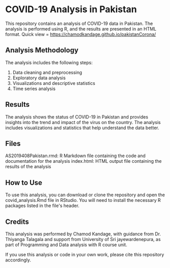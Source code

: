 # COVID-19 Analysis in Pakistan

This repository contains an analysis of COVID-19 data in Pakistan. The analysis is performed using R, and the results are presented in an HTML format.
Quick view = https://chamodkandage.github.io/pakistanCorona/

## Analysis Methodology

The analysis includes the following steps:

1. Data cleaning and preprocessing <br>
2. Exploratory data analysis <br>
3. Visualizations and descriptive statistics <br>
4. Time series analysis

## Results

The analysis shows the status of COVID-19 in Pakistan and provides insights into the trend and impact of the virus on the country. The analysis includes visualizations and statistics that help understand the data better.

## Files

AS2019408Pakistan.rmd: R Markdown file containing the code and documentation for the analysis
index.html: HTML output file containing the results of the analysis

## How to Use

To use this analysis, you can download or clone the repository and open the covid_analysis.Rmd file in RStudio. You will need to install the necessary R packages listed in the file's header.

## Credits

This analysis was performed by Chamod Kandage, with guidance from Dr. Thiyanga Talagala and support from University of Sri jayewardenepura, as part of Programming and Data analysis with R course unit.

If you use this analysis or code in your own work, please cite this repository accordingly.


